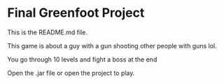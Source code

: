# Final Greenfoot Project
This is the README.md file.

This game is about a guy with a gun shooting
other people with guns lol.

You go through 10 levels and fight a boss at the end

Open the .jar file or open the project to play.

